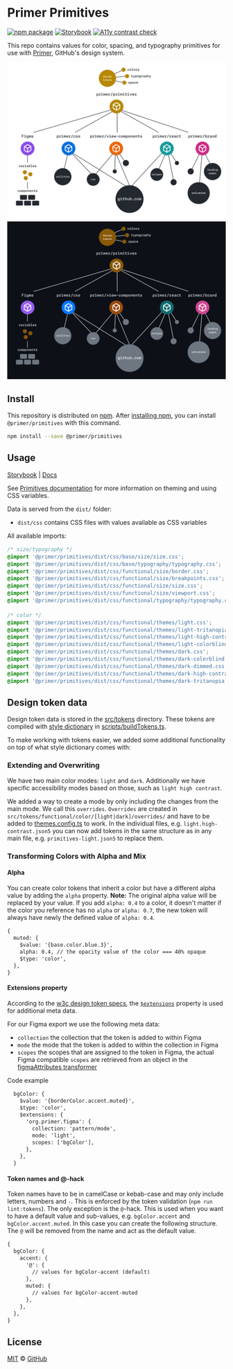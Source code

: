 # Primer Primitives

[![npm package](https://img.shields.io/npm/v/@primer/primitives.svg?style=flat)](https://www.npmjs.com/package/@primer/primitives) [![Storybook](https://github.com/primer/primitives/actions/workflows/deploy.yml/badge.svg)](https://github.com/primer/primitives/actions/workflows/deploy.yml) [![A11y contrast check](https://github.com/primer/primitives/actions/workflows/a11y-contrast.yml/badge.svg)](https://github.com/primer/primitives/actions/workflows/a11y-contrast.yml)

This repo contains values for color, spacing, and typography primitives for use with [Primer][primer], GitHub's design system.

![primer primitives diagram showing how the package connects with other primer libraries](./readme-light.png#gh-light-mode-only)
![primer primitives diagram showing how the package connects with other primer libraries](./readme-dark.png#gh-dark-mode-only)

## Install

This repository is distributed on [npm][npm]. After [installing npm][install-npm], you can install `@primer/primitives` with this command.

```sh
npm install --save @primer/primitives
```

## Usage

[Storybook](https://primer.style/primitives/storybook) | [Docs](https://primer.style/foundations/primitives/getting-started)

See [Primitives documentation](https://primer.style/foundations/primitives/getting-started) for more information on theming and using CSS variables.

Data is served from the `dist/` folder:

- `dist/css` contains CSS files with values available as CSS variables

All available imports:

```css
/* size/typography */
@import '@primer/primitives/dist/css/base/size/size.css';
@import '@primer/primitives/dist/css/base/typography/typography.css';
@import '@primer/primitives/dist/css/functional/size/border.css';
@import '@primer/primitives/dist/css/functional/size/breakpoints.css';
@import '@primer/primitives/dist/css/functional/size/size.css';
@import '@primer/primitives/dist/css/functional/size/viewport.css';
@import '@primer/primitives/dist/css/functional/typography/typography.css';

/* color */
@import '@primer/primitives/dist/css/functional/themes/light.css';
@import '@primer/primitives/dist/css/functional/themes/light-tritanopia.css';
@import '@primer/primitives/dist/css/functional/themes/light-high-contrast.css';
@import '@primer/primitives/dist/css/functional/themes/light-colorblind.css';
@import '@primer/primitives/dist/css/functional/themes/dark.css';
@import '@primer/primitives/dist/css/functional/themes/dark-colorblind.css';
@import '@primer/primitives/dist/css/functional/themes/dark-dimmed.css';
@import '@primer/primitives/dist/css/functional/themes/dark-high-contrast.css';
@import '@primer/primitives/dist/css/functional/themes/dark-tritanopia.css';
```

## Design token data

Design token data is stored in the [src/tokens](./src/tokens/) directory. These tokens are compiled with [style dictionary](https://amzn.github.io/style-dictionary/#/) in [scripts/buildTokens.ts](./scripts/buildTokens.ts).

To make working with tokens easier, we added some additional functionality on top of what style dictionary comes with:

### Extending and Overwriting

We have two main color modes: `light` and `dark`. Additionally we have specific accessibility modes based on those, such as `light high contrast`.

We added a way to create a mode by only including the changes from the main mode. We call this `overrides`.
`Overrides` are created in `src/tokens/functional/color/[light|dark]/overrides/` and have to be added to [themes.config.ts](./scripts/themes.config.ts) to work.
In the individual files, e.g. `light.high-contrast.json5` you can now add tokens in the same structure as in any main file, e.g. `primitives-light.json5` to replace them.

### Transforming Colors with Alpha and Mix

#### Alpha

You can create color tokens that inherit a color but have a different alpha value by adding the `alpha` property.
**Note:** The original alpha value will be replaced by your value. If you add `alpha: 0.4` to a color, it doesn't matter if the color you reference has no `alpha` or `alpha: 0.7`, the new token will always have newly the defined value of `alpha: 0.4`.

```json5
{
  muted: {
    $value: '{base.color.blue.3}',
    alpha: 0.4, // the opacity value of the color === 40% opaque
    $type: 'color',
  },
}
```

#### Extensions property

According to the [w3c design token specs](https://design-tokens.github.io/community-group/format/#design-token), the [`$extensions`](https://design-tokens.github.io/community-group/format/#extensions) property is used for additional meta data.

For our Figma export we use the following meta data:

- `collection` the collection that the token is added to within Figma
- `mode` the mode that the token is added to within the collection in Figma
- `scopes` the scopes that are assigned to the token in Figma, the actual Figma compatible `scopes` are retrieved from an object in the [figmaAttributes transformer](./src/transformers/figmaAttributes.ts)

Code example

```json5
  bgColor: {
    $value: '{borderColor.accent.muted}',
    $type: 'color',
    $extensions: {
      'org.primer.figma': {
        collection: 'pattern/mode',
        mode: 'light',
        scopes: ['bgColor'],
      },
    },
  }
```

#### Token names and @-hack

Token names have to be in camelCase or kebab-case and may only include letters, numbers and `-`. This is enforced by the token validation (`npm run lint:tokens`).
The only exception is the `@`-hack. This is used when you want to have a default value and sub-values, e.g. `bgColor.accent` and `bgColor.accent.muted`.
In this case you can create the following structure. The `@` will be removed from the name and act as the default value.

```json5
{
  bgColor: {
    accent: {
      '@': {
        // values for bgColor-accent (default)
      },
      muted: {
        // values for bgColor-accent-muted
      },
    },
  },
}
```

## License

[MIT](./LICENSE) &copy; [GitHub](https://github.com/)

[primer]: https://github.com/primer/primer
[npm]: https://www.npmjs.com/
[install-npm]: https://docs.npmjs.com/getting-started/installing-node
